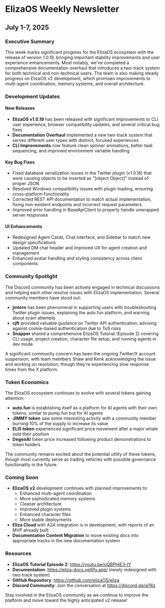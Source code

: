 # ElizaOS Weekly Newsletter
## July 1-7, 2025

### Executive Summary
This week marks significant progress for the ElizaOS ecosystem with the release of version 1.0.19, bringing important stability improvements and user experience enhancements. Most notably, we've completed a comprehensive documentation overhaul that introduces a two-track system for both technical and non-technical users. The team is also making steady progress on ElizaOS v2 development, which promises improvements to multi-agent coordination, memory systems, and overall architecture.

### Development Updates
#### New Releases
- **ElizaOS v1.0.19** has been released with significant improvements to CLI user experience, browser compatibility updates, and several critical bug fixes
- **Documentation Overhaul** implemented a new two-track system that serves different user types with distinct, focused experiences
- **CLI Improvements** now feature clean spinner animations, better task sequencing, and improved environment variable handling

#### Key Bug Fixes
- Fixed database serialization issues in the Twitter plugin (v1.0.18) that were causing objects to be inserted as "[object Object]" instead of proper JSON
- Resolved Windows compatibility issues with plugin loading, ensuring cross-platform functionality
- Corrected REST API documentation to match actual implementation, fixing non-existent endpoints and incorrect request parameters
- Improved error handling in BaseApiClient to properly handle unwrapped server responses

#### UI Enhancements
- Redesigned Agent Cards, Chat interface, and Sidebar to match new design specifications
- Updated DM chat header and improved UX for agent creation and management
- Enhanced avatar handling and styling consistency across client components

### Community Spotlight
The Discord community has been actively engaged in technical discussions and helping each other resolve issues with ElizaOS implementation. Several community members have stood out:

- **jintern** has been phenomenal in supporting users with troubleshooting Twitter plugin issues, explaining the auto.fun platform, and warning about scam attempts
- **cjft** provided valuable guidance on Twitter API authentication, advising against cookie-based authentication due to ToS risks
- **Snapper** shared a comprehensive ElizaOS Tutorial (Episode 2) covering CLI usage, project creation, character file setup, and running agents in dev mode

A significant community concern has been the ongoing Twitter/X account suspension, with team members Shaw and Kenk acknowledging the issue and working on resolution, though they're experiencing slow response times from the X platform.

### Token Economics
The ElizaOS ecosystem continues to evolve with several tokens gaining attention:

- **auto.fun** is establishing itself as a platform for AI agents with their own tokens, similar to pump.fun but for AI agents
- **JIMMY token** saw some interesting activity with a community member burning 10% of the supply to increase its value
- **ELI5 token** experienced significant price movement after a major whale sold their position
- **DegenAI** token price increased following product demonstrations to token holders

The community remains excited about the potential utility of these tokens, though most currently serve as trading vehicles with possible governance functionality in the future.

### Coming Soon
- **ElizaOS v2** development continues with planned improvements to:
  - Enhanced multi-agent coordination
  - More sophisticated memory systems
  - Cleaner architecture
  - Improved plugin systems
  - Enhanced character files
  - More stable deployments
- **Eliza Cloud** with A2A integration is in development, with reports of an MVP already built
- **Documentation Content Migration** to move existing docs into appropriate tracks in the new documentation system

### Resources
- **ElizaOS Tutorial Episode 2**: https://youtu.be/oQBPHiE3-IY
- **Documentation**: https://eliza-docs.netlify.app/ (newly redesigned with two-track system)
- **GitHub Repository**: https://github.com/elizaOS/eliza
- **Discord Community**: Join the conversation at https://discord.gg/ai16z

Stay involved in the ElizaOS community as we continue to improve the platform and move toward the highly anticipated v2 release!